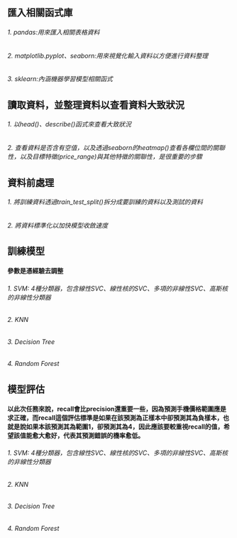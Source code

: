 ## 匯入相關函式庫 
###### 1. pandas:用來匯入相關表格資料
###### 2. matplotlib.pyplot、seaborn:用來視覺化輸入資料以方便進行資料整理
###### 3. sklearn:內涵機器學習模型相關函式
## 讀取資料，並整理資料以查看資料大致狀況
###### 1. 以head()、describe()函式來查看大致狀況
###### 2. 查看資料是否含有空值，以及透過seaborn的heatmap()查看各欄位間的關聯性，以及目標特徵(price_range)與其他特徵的關聯性，是很重要的步驟
## 資料前處理
###### 1. 將訓練資料透過train_test_split()拆分成要訓練的資料以及測試的資料
###### 2. 將資料標準化以加快模型收斂速度
## 訓練模型
#### 參數是憑經驗去調整
###### 1. SVM: 4種分類器，包含線性SVC、線性核的SVC、多項的非線性SVC、高斯核的非線性分類器
###### 2. KNN
###### 3. Decision Tree
###### 4. Random Forest
## 模型評估
#### 以此次任務來說，recall會比precision還重要一些，因為預測手機價格範圍應是求正確，而recall這個評估標準是如果在該預測為正樣本中卻預測其為負樣本，也就是說如果本該預測其為範圍1，卻預測其為4，因此應該要較重視recall的值，希望該值能愈大愈好，代表其預測錯誤的機率愈低。
###### 1. SVM: 4種分類器，包含線性SVC、線性核的SVC、多項的非線性SVC、高斯核的非線性分類器
###### 2. KNN
###### 3. Decision Tree
###### 4. Random Forest
